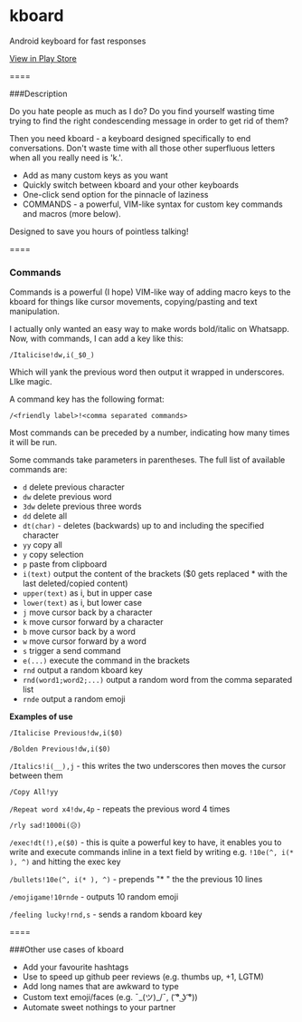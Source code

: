 # kboard
Android keyboard for fast responses

[View in Play Store](https://play.google.com/store/apps/details?id=com.adgad.kboard)

====

###Description

Do you hate people as much as I do?
Do you find yourself wasting time trying to find the right condescending message in order to get rid of them?

Then you need kboard - a keyboard designed specifically to end conversations. Don't waste time with all those other superfluous letters when all you really need is 'k.'.


* Add as many custom keys as you want
* Quickly switch between kboard and your other keyboards
* One-click send option for the pinnacle of laziness
* COMMANDS - a powerful, VIM-like syntax for custom key commands and macros (more below).

Designed to save you hours of pointless talking!

====

### Commands

Commands is a powerful (I hope) VIM-like way of adding macro keys to the kboard for things like cursor movements, copying/pasting and text manipulation.

I actually only wanted an easy way to make words bold/italic on Whatsapp.
Now, with commands, I can add a key like this:

`/Italicise!dw,i(_$0_)`

Which will yank the previous word then output it wrapped in underscores. LIke magic.

A command key has the following format:

`/<friendly label>!<comma separated commands>`

Most commands can be preceded by a number, indicating how many times it will be run.

Some commands take parameters in parentheses. The full list of available commands are:


* `d` delete previous character
* `dw` delete previous word
* `3dw` delete previous three words
* `dd` delete all
* `dt(char)` - deletes (backwards) up to and including the specified character
* `yy` copy all
* `y` copy selection
* `p` paste from clipboard
* `i(text)` output the content of the brackets ($0 gets replaced * with the last deleted/copied content)
* `upper(text)` as i, but in upper case
* `lower(text)` as i, but lower case
* `j` move cursor back by a character
* `k` move cursor forward by a character
* `b` move cursor back by a word
* `w` move cursor forward by a word
* `s` trigger a send command
* `e(...)` execute the command in the brackets
* `rnd` output a random kboard key
* `rnd(word1;word2;...)` output a random word from the comma separated list
* `rnde` output a random emoji

**Examples of use**

`/Italicise Previous!dw,i($0)`

`/Bolden Previous!dw,i($0)`

`/Italics!i(__),j` - this writes the two underscores then moves the cursor between them

`/Copy All!yy`

`/Repeat word x4!dw,4p` - repeats the previous word 4 times

`/rly sad!1000i(😥)`

`/exec!dt(!),e($0)` - this is quite a powerful key to have, it enables you to write and execute commands inline in a text field by writing e.g. `!10e(^, i(* ), ^)` and hitting the exec key

`/bullets!10e(^, i(* ), ^)` - prepends "* " the the previous 10 lines

`/emojigame!10rnde` - outputs 10 random emoji

`/feeling lucky!rnd,s` - sends a random kboard key

====

###Other use cases of kboard

* Add your favourite hashtags
* Use to speed up github peer reviews (e.g. thumbs up, +1, LGTM)
* Add long names that are awkward to type
* Custom text emoji/faces (e.g. ¯\_(ツ)_/¯, ( ͡° ͜ʖ ͡°))
* Automate sweet nothings to your partner


